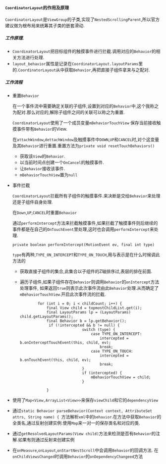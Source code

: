 #### `CoordinatorLayout`的作用及原理
`CoordinatorLayout`是`ViewGroup`的子类,实现了`NestedScrollingParent`,所以官方建议做为根布局来统筹其子类的嵌套滑动.

##### 工作原理.
*  `CoordinatorLayout`把目标组件的触摸事件进行拦截.调用对应的`Behavior`的相关方法进行处理.
* `layout_behavior`属性是记录在`CoordinatorLayout.layoutParams`里的.`CoordinatorLayout`从中获取`Behavior`,再把直接子组件拿来与之配对.

##### 工作流程
* 重置`Behavior`

    在一个事件流中需要确定关联的子组件,设置到对应的`Behavior`中,这个我称之为配对.那么对应的,解除子组件之间的关联可以称之为重置.

    `CoordinatorLayout`使用了一个成员变量`mBehaviorTouchView` 保存当前接收触摸事件带有`Behavior`的View.

     在`attachWindow`,`dettachWindow`及触摸事件中`DOWN`,`UP`和`CANCEL`时,对个这变量及其`Behavior`进行重置.重置方法为`private void resetTouchBehaviors()`

     * 获取该`View`的`Behavior`.
     * 以当前时间点创建一个`OnCancel`的触摸事件.
     * 让`Behavior`接收该事件.
     * `mBehaviorTouchView`置为`null`
*  事件拦截

   `CoordinatorLayout`拦截所有子组件的触摸事件.来决断是交给`Behavior`来处理还是子组件自身处理.

    在`Down`,`UP`,`CANCEL`时重置`Behavior`

    通过`performIntercept`方法来拦截触摸事件,如果拦截了触摸事件则后继续的事件都是在自己的`OnTouchEvent`里处理,这时也会调用`performIntercept`来处理.

    `private boolean performIntercept(MotionEvent ev, final int type)`

     `type`有两种,`TYPE_ON_INTERCEPT`和`TYPE_ON_TOUCH`,用与表示是在什么时候调此方法的

     * 获取直接子组件的集合,此集合以子组件的Z轴排序过,表层的排在前面.
     * 遍历子组件,如果子组件存在`Behavior`则调用`Behavior`的`onIntercept`方法处理事件,
        如果返回`true`则表示此次事件流由此`Behavior`处理.从而确定了`mBehaviorTouchView`.开启此次事件流的拦截.

        ````
                for (int i = 0; i < childCount; i++) {
                    final View child = topmostChildList.get(i);
                    final LayoutParams lp = (LayoutParams) child.getLayoutParams();
                    final Behavior b = lp.getBehavior();
                     if (!intercepted && b != null) {
                                    switch (type) {
                                        case TYPE_ON_INTERCEPT:
                                            intercepted = b.onInterceptTouchEvent(this, child, ev);
                                            break;
                                        case TYPE_ON_TOUCH:
                                            intercepted = b.onTouchEvent(this, child, ev);
                                            break;
                                    }
                                    if (intercepted) {
                                        mBehaviorTouchView = child;
                                    }

                    }
        ````





* 使用了`Map<View,ArrayList<View>>`来保存`viewChild`和它的`dependencyView`
* 通过`static Behavior parseBehavior(Context context, AttributeSet attrs, String name) {
`方法解析`xml`中的`behavior`.在方法中获取`Behavior`的全类名,通过反射创建实例.使用`Map`来一对一的保存类名和对应的类.
* 通过`getResolvedLayoutParams(View child)`方法来检测是否有`Behavior`的注解.如果有则通过反射来创建实例
* 在`onMeasure`,`onLayout`,`onStartNestScroll`中会调用`Behavior`的回调方法.
在`onChildViewsChanged`时调用`Behavior`的`onDependencyChangeed`方法


